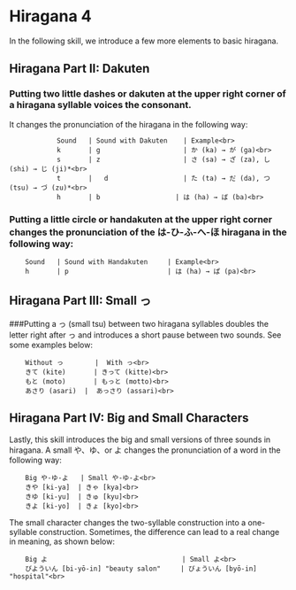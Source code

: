 # Hiragana 4 <br>
In the following skill, we introduce a few more elements to basic hiragana.<br>

## Hiragana Part II: Dakuten<br>
### Putting two little dashes or dakuten at the upper right corner of a hiragana syllable voices the consonant. <br>
It changes the pronunciation of the hiragana in the following way:<br>
                
                Sound 	| Sound with Dakuten 	| Example<br>
                k 	    | g 	                | か (ka) → が (ga)<br>
                s 	    | z 	                | さ (sa) → ざ (za), し (shi) → じ (ji)*<br>
                t       |	d  	                | た (ta) → だ (da), つ (tsu) → づ (zu)*<br>
                h 	    | b                   |	は (ha) → ば (ba)<br>

### Putting a little circle or handakuten at the upper right corner changes the pronunciation of the は-ひ-ふ-へ-ほ hiragana in the following way:<br>
        Sound 	| Sound with Handakuten 	| Example<br>
        h 	    | p 	                    | は (ha) → ぱ (pa)<br>

## Hiragana Part III: Small っ<br>
###Putting a っ (small tsu) between two hiragana syllables doubles the letter right after っ and introduces a short pause between two sounds. See some examples below:<br>

        Without っ   	 |  With っ<br>
        きて (kite)   	| きって (kitte)<br>
        もと (moto)   	| もっと (motto)<br>
        あさり (asari)  |	あっさり (assari)<br>

## Hiragana Part IV: Big and Small Characters<br>
Lastly, this skill introduces the big and small versions of three sounds in hiragana. A small や、ゆ、or よ changes the pronunciation of a word in the following way:<br>

        Big や-ゆ-よ 	| Small や-ゆ-よ<br>
        きや [ki-ya] 	| きゃ [kya]<br>
        きゆ [ki-yu] 	| きゅ [kyu]<br>
        きよ [ki-yo] 	| きょ [kyo]<br>

The small character changes the two-syllable construction into a one-syllable construction. Sometimes, the difference can lead to a real change in meaning, as shown below:<br>

        Big よ 	                               | Small よ<br>
        びよういん [bi-yō-in] "beauty salon"   	| びょういん [byō-in] "hospital"<br>
        
<br>
